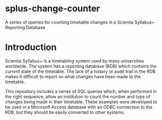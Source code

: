 # splus-change-counter
A series of queries for counting timetable changes in a Scientia Syllabus+ Reporting Database

# Introduction
Scientia Syllabus+ is a timetabling system used by many universities worldwide. The system has a reporting database (RDB) which contains the _current_ state of the timetable. The lack of a history or audit trail in the RDB makes it difficult to report on what changes have been made to the timetable.

This repository includes a series of SQL queries which, when performed in the right sequence, allow an institution to count the number and type of changes being made in their timetable. These examples were developed to be used in a Microsoft Access database with an ODBC connection to the RDB, but they should be easily converted to other systems.
